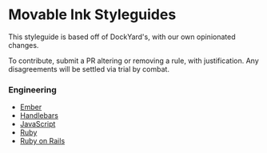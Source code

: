 # Movable Ink Styleguides

This styleguide is based off of DockYard's, with our own opinionated changes.

To contribute, submit a PR altering or removing a rule, with justification. Any
disagreements will be settled via trial by combat.

### Engineering

+ [Ember](https://github.com/DockYard/styleguides/blob/master/engineering/ember.md)
+ [Handlebars](https://github.com/DockYard/styleguides/blob/master/engineering/handlebars.md)
+ [JavaScript](https://github.com/DockYard/styleguides/blob/master/engineering/javascript.md)
+ [Ruby](https://github.com/DockYard/styleguides/blob/master/engineering/ruby.md)
+ [Ruby on Rails](https://github.com/DockYard/styleguides/blob/master/engineering/rails.md)
